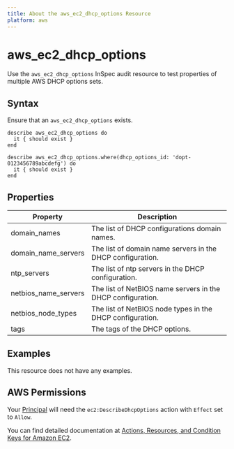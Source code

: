 ```yaml
---
title: About the aws_ec2_dhcp_options Resource
platform: aws
---
```


# aws_ec2_dhcp_options

Use the `aws_ec2_dhcp_options` InSpec audit resource to test properties of multiple AWS DHCP options sets.

## Syntax

Ensure that an `aws_ec2_dhcp_options` exists.

    describe aws_ec2_dhcp_options do
      it { should exist }
    end

    describe aws_ec2_dhcp_options.where(dhcp_options_id: 'dopt-0123456789abcdefg') do
      it { should exist }
    end


## Properties

| Property | Description |
| --- | --- |
| domain_names          | The list of DHCP configurations domain names. |
| domain_name_servers   | The list of domain name servers in the DHCP configuration. |
| ntp_servers           | The list of ntp servers in the DHCP configuration. |
| netbios_name_servers  | The list of NetBIOS name servers in the DHCP configuration. |
| netbios_node_types    | The list of NetBIOS node types in the DHCP configuration. |
| tags                  | The tags of the DHCP options. |

## Examples

This resource does not have any examples.

## AWS Permissions

Your [Principal](https://docs.aws.amazon.com/IAM/latest/UserGuide/intro-structure.html#intro-structure-principal) will need the `ec2:DescribeDhcpOptions` action with `Effect` set to `Allow`.

You can find detailed documentation at [Actions, Resources, and Condition Keys for Amazon EC2](https://docs.aws.amazon.com/IAM/latest/UserGuide/list_amazonec2.html).
